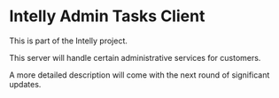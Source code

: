 # Intelly Admin Tasks Client

This is part of the Intelly project.

This server will handle certain administrative services for customers.

A more detailed description will come with the next round of significant updates.
